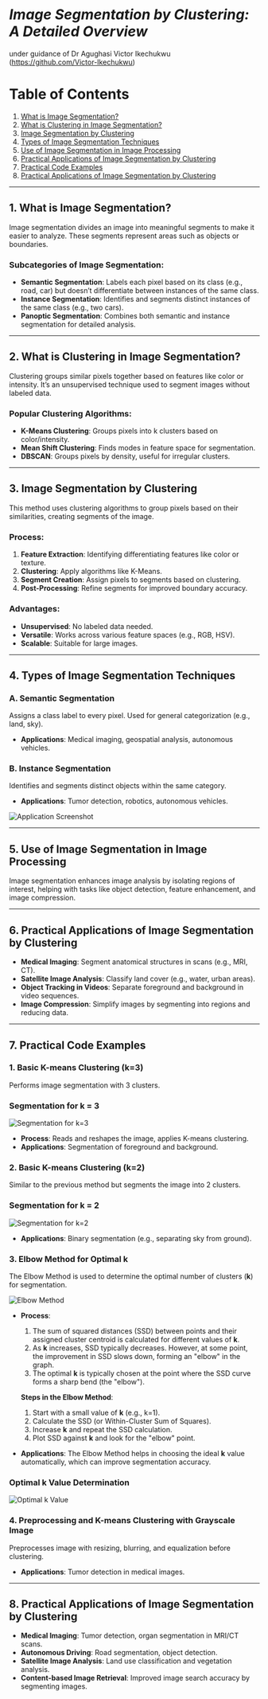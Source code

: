 # ***Image Segmentation by Clustering: A Detailed Overview***


under guidance of Dr Agughasi Victor Ikechukwu (https://github.com/Victor-Ikechukwu)

# Table of Contents
1. [What is Image Segmentation?](#1-what-is-image-segmentation)
2. [What is Clustering in Image Segmentation?](#2-what-is-clustering-in-image-segmentation)
3. [Image Segmentation by Clustering](#3-image-segmentation-by-clustering)
4. [Types of Image Segmentation Techniques](#4-types-of-image-segmentation-techniques)
5. [Use of Image Segmentation in Image Processing](#5-use-of-image-segmentation-in-image-processing)
6. [Practical Applications of Image Segmentation by Clustering](#6-practical-applications-of-image-segmentation-by-clustering)
7. [Practical Code Examples](#7-practical-code-examples)
8. [Practical Applications of Image Segmentation by Clustering](#8-practical-applications-of-image-segmentation-by-clustering)

---


## 1. What is Image Segmentation?
Image segmentation divides an image into meaningful segments to make it easier to analyze. These segments represent areas such as objects or boundaries.

### Subcategories of Image Segmentation:
- **Semantic Segmentation**: Labels each pixel based on its class (e.g., road, car) but doesn’t differentiate between instances of the same class.
- **Instance Segmentation**: Identifies and segments distinct instances of the same class (e.g., two cars).
- **Panoptic Segmentation**: Combines both semantic and instance segmentation for detailed analysis.



---

## 2. What is Clustering in Image Segmentation?
Clustering groups similar pixels together based on features like color or intensity. It’s an unsupervised technique used to segment images without labeled data.

### Popular Clustering Algorithms:
- **K-Means Clustering**: Groups pixels into k clusters based on color/intensity.
- **Mean Shift Clustering**: Finds modes in feature space for segmentation.
- **DBSCAN**: Groups pixels by density, useful for irregular clusters.

---

## 3. Image Segmentation by Clustering
This method uses clustering algorithms to group pixels based on their similarities, creating segments of the image.

### Process:
1. **Feature Extraction**: Identifying differentiating features like color or texture.
2. **Clustering**: Apply algorithms like K-Means.
3. **Segment Creation**: Assign pixels to segments based on clustering.
4. **Post-Processing**: Refine segments for improved boundary accuracy.

### Advantages:
- **Unsupervised**: No labeled data needed.
- **Versatile**: Works across various feature spaces (e.g., RGB, HSV).
- **Scalable**: Suitable for large images.


---

## 4. Types of Image Segmentation Techniques

### A. **Semantic Segmentation**
Assigns a class label to every pixel. Used for general categorization (e.g., land, sky).
- **Applications**: Medical imaging, geospatial analysis, autonomous vehicles.

### B. **Instance Segmentation**
Identifies and segments distinct objects within the same category.
- **Applications**: Tumor detection, robotics, autonomous vehicles.

![Application Screenshot](https://github.com/thilak-r/image-segmentation-by-clustering/blob/main/SS-380x156.png)

---

## 5. Use of Image Segmentation in Image Processing
Image segmentation enhances image analysis by isolating regions of interest, helping with tasks like object detection, feature enhancement, and image compression.

---

## 6. Practical Applications of Image Segmentation by Clustering

- **Medical Imaging**: Segment anatomical structures in scans (e.g., MRI, CT).
- **Satellite Image Analysis**: Classify land cover (e.g., water, urban areas).
- **Object Tracking in Videos**: Separate foreground and background in video sequences.
- **Image Compression**: Simplify images by segmenting into regions and reducing data.

---

## 7. Practical Code Examples

### 1. **Basic K-means Clustering (k=3)**
Performs image segmentation with 3 clusters.

### Segmentation for k = 3
![Segmentation for k=3](https://github.com/thilak-r/image-segmentation-by-clustering/blob/main/for%20k%3D3.png)

- **Process**: Reads and reshapes the image, applies K-means clustering.
- **Applications**: Segmentation of foreground and background.

### 2. **Basic K-means Clustering (k=2)**
Similar to the previous method but segments the image into 2 clusters.

### Segmentation for k = 2
![Segmentation for k=2](https://github.com/thilak-r/image-segmentation-by-clustering/blob/main/for%20k%3D2.png)

- **Applications**: Binary segmentation (e.g., separating sky from ground).

### 3. **Elbow Method for Optimal k**
The Elbow Method is used to determine the optimal number of clusters (**k**) for segmentation.

![Elbow Method](https://github.com/thilak-r/image-segmentation-by-clustering/blob/main/elbow_method.png)

- **Process**: 
  1. The sum of squared distances (SSD) between points and their assigned cluster centroid is calculated for different values of **k**.
  2. As **k** increases, SSD typically decreases. However, at some point, the improvement in SSD slows down, forming an "elbow" in the graph.
  3. The optimal **k** is typically chosen at the point where the SSD curve forms a sharp bend (the "elbow").

  **Steps in the Elbow Method**:
  1. Start with a small value of **k** (e.g., k=1).
  2. Calculate the SSD (or Within-Cluster Sum of Squares).
  3. Increase **k** and repeat the SSD calculation.
  4. Plot SSD against **k** and look for the "elbow" point.

- **Applications**: The Elbow Method helps in choosing the ideal **k** value automatically, which can improve segmentation accuracy.

### Optimal k Value Determination
![Optimal k Value](https://github.com/thilak-r/image-segmentation-by-clustering/blob/main/optimal%20k%20value.png)

### 4. **Preprocessing and K-means Clustering with Grayscale Image**
Preprocesses image with resizing, blurring, and equalization before clustering.

- **Applications**: Tumor detection in medical images.

---

## 8. Practical Applications of Image Segmentation by Clustering

- **Medical Imaging**: Tumor detection, organ segmentation in MRI/CT scans.
- **Autonomous Driving**: Road segmentation, object detection.
- **Satellite Image Analysis**: Land use classification and vegetation analysis.
- **Content-based Image Retrieval**: Improved image search accuracy by segmenting images.













